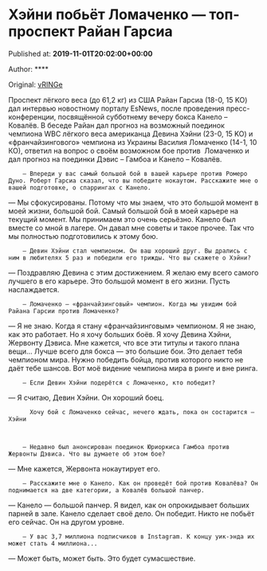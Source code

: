 
# Хэйни побьёт Ломаченко — топ-проспект Райан Гарсиа

Published at: **2019-11-01T20:02:00+00:00**

Author: ****

Original: [vRINGe](https://vringe.com/news/129093-kheyni-pobyet-lomachenko-top-prospekt-rayan-garsia-.htm)

Проспект лёгкого веса (до 61,2 кг) из США Райан Гарсиа (18-0, 15 KO) дал интервью новостному порталу EsNews, после проведения пресс-конференции, посвящённой субботнему вечеру бокса Канело – Ковалёв.
В беседе Райан дал прогноз на возможный поединок чемпиона WBC лёгкого веса американца Девина Хэйни (23-0, 15 KO) и «франчайзингового» чемпиона из Украины Василия Ломаченко (14-1, 10 КО), ответил на вопрос о своём возможном бое против  Ломаченко и дал прогноз на поединки Дэвис – Гамбоа и Канело – Ковалёв.

        — Впереди у вас самый большой бой в вашей карьере против Ромеро Дуно. Роберт Гарсиа сказал, что вы победите нокаутом. Расскажите мне о вашей подготовке, о спаррингах с Канело.
      
— Мы сфокусированы. Потому что мы знаем, что это большой момент в моей жизни, большой бой. Самый большой бой в моей карьере на текущий момент. Мы принимаем это очень серьёзно. Канело был вместе со мной в лагере. Он давал мне советы и такое прочее. Так что мы полностью подготовились к этому бою.

        — Девин Хэйни стал чемпионом. Он ваш хороший друг. Вы дрались с ним в любителях 5 раз и победили его трижды. Что вы скажете о Хэйни?
      
— Поздравляю Девина с этим достижением. Я желаю ему всего самого лучшего в его карьере. Это большой момент в его жизни. Пусть наслаждается.

        — Ломаченко — «франчайзинговый» чемпион. Когда мы увидим бой Райана Гарсии против Ломаченко?
      
— Я не знаю. Когда я стану «франчайзинговым» чемпионом. Я не знаю, как это работает. Но я хочу больших боёв. Я хочу Девина Хэйни, Жервонту Дэвиса. Мне кажется, что все эти титулы и такого плана вещи… Лучше всего для бокса — это большие бои. Это делает тебя чемпионом мира. Нужно победить бойца, против которого никто не даёт тебе шансов. Вот моё видение чемпиона мира в ринге и вне ринга.

        — Если Девин Хэйни подерётся с Ломаченко, кто победит?
      
— Я считаю, Девин Хэйни. Он хороший боец.

        
          Хочу бой с Ломаченко сейчас, нечего ждать, пока он состарится — Хэйни
        
      

        — Недавно был анонсирован поединок Юриоркиса Гамбоа против Жервонты Дэвиса. Что вы думаете об этом бое?
      
— Мне кажется, Жервонта нокаутирует его.

        — Расскажите мне о Канело. Как он проведёт бой против Ковалёва? Он поднимается на две категории, а Ковалёв большой панчер.
      
— Канело — большой панчер. Я видел, как он опрокидывает больших парней в зале. Канело сделает своё дело. Он победит. Никто не побьёт его сейчас. Он на другом уровне.

        — У вас 3,7 миллиона подписчиков в Instagram. К концу уик-энда их может стать 4 миллиона...
      
— Может быть, может быть. Это будет сумасшествие.
